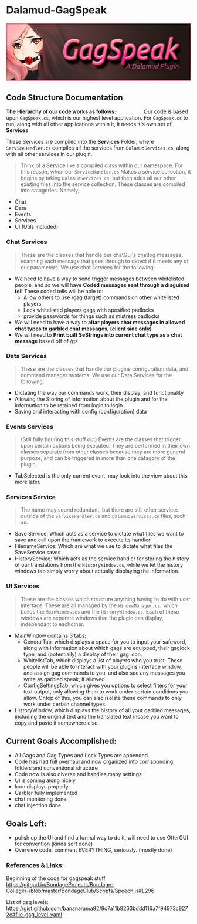 # Dalamud-GagSpeak 


![Banner Image](Assets/GagSpeakBannerAlt.png)
## Code Structure Documentation
**The Hierarchy of our code works as follows:**⠀⠀⠀⠀⠀⠀⠀
Our code is based upon `GagSpeak.cs`, which is our highest level application.
For `GagSpeak.cs` to run, along with all other applications within it, it needs it's own set of **Services**

These Services are compiled into the **Services** Folder, where `ServiceHandler.cs` compiles all the services from `DalamudServices.cs`, along with all other services in our plugin.

>Think of a **Service** like a compiled class within our namespace. For this reason, when our `ServiceHandler.cs` Makes a service collection, it begins by taking `DalamudServices.cs`, but then adds all our other existing files into the service collection. These classes are compiled into catagories. Namely;
- Chat
- Data
- Events
- Services
- UI (Utils included)

### Chat Services 
>These are the classes that handle our chatGui's chatlog messages, scanning each message that goes through to detect if it meets any of our parameters. We use chat services for the following:
- We need to have a way to send trigger messages between whitelisted people, and so we will have **Coded messages sent through a disguised tell** These coded tells will be able to:
  - Allow others to use /gag (target) commands on other whitelisted players
  - Lock whitelisted players gags with spesified padlocks
  - provide passwords for things such as mistress padlocks
- We will need to have a way to **altar players chat messages in allowed chat types to garbled chat messages, (client side only)**
- We will need to **Print built SeStrings into current chat type as a chat message** based off of /gs

### Data Services
>These are the classes that handle our plugins configuration data, and command manager systems. We use our Data Services for the following:
- Dictating the way our commands work, their display, and functionality
- Allowing the Storing of information about the plugin and for the information to be retained from login to login
- Saving and interacting with config (configuration) data

### Events Services
> (Still fully figuring this stuff out) Events are the classes that trigger upon certain actions being executed. They are performed in their own classes seperate from other classes because they are more general purpose, and can be triggered in more than one catagory of the plugin.
- TabSelected is the only current event, may look into the view about this more later.


### Services Service
> The name may sound redundant, but there are still other services outside of the `ServiceHandler.cs` and `DalamudServices.cs` files, such as:
- Save Service: Which acts as a service to dictate what files we want to save and call upon the framework to execute its handler
- FilenameService: Which are what we use to dictate what files the SaveService saves
- HistoryService: Which acts as the service handler for storing the history of our translations from the `HistoryWindow.cs`, while we let the history windows tab simply worry about actually displaying the information.

### UI Services
> These are the classes which structure anything having to do with user interface. These are all managed by the `WindowManager.cs`, which builds the `MainWindow.cs` and the `HistoryWindow.cs`. Each of these windows are seperate windows that the plugin can display, independant to eachother.
- MainWindow contains 3 tabs;
  - GeneralTab, which displays a space for you to input your safeword, along with information about which gags are equipped, their gaglock type, and (potentially) a display of their gag icon.
  - WhitelistTab, which displays a list of players who you trust. These people will be able to interact with your plugins interface window, and assign gag commands to you, and also see any messages you write as garbled speak, if allowed.
  - ConfigSettingsTab, which gives you options to select filters for your text output, only allowing them to work under certain conditions you allow. Ontop of this, you can also isolate these commands to only work under certain channel types.
- HistoryWindow, which displays the history of all your garbled messages, including the original text and the translated text incase you want to copy and paste it somewhere else.


## Current Goals Accomplished:
- All Gags and Gag Types and Lock Types are appended
- Code has had full overhaul and now organized into corrisponding folders and conventional structure
- Code now is also diverse and handles many settings
- UI is coming along nicely
- Icon displays properly
- Garbler fully implemented
- chat monitoring done
- chat injection done
  
## Goals Left:
- polish up the UI and find a formal way to do it, will need to use OtterGUI for convention (kinda sort done)
- Overview code, comment EVERYTHING, seriously. (mostly done)


### References & Links:
Beginning of the code for gagspeak stuff
https://gitgud.io/BondageProjects/Bondage-College/-/blob/master/BondageClub/Scripts/Speech.js#L296

List of gag levels:
https://gist.github.com/bananarama92/9c7a11b8263bddd116a7f94973c9272c#file-gag_level-yaml


